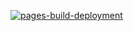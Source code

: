 [![pages-build-deployment](https://github.com/serp-style/serp-style.github.io/actions/workflows/pages/pages-build-deployment/badge.svg?branch=main)](https://github.com/serp-style/serp-style.github.io/actions/workflows/pages/pages-build-deployment)
